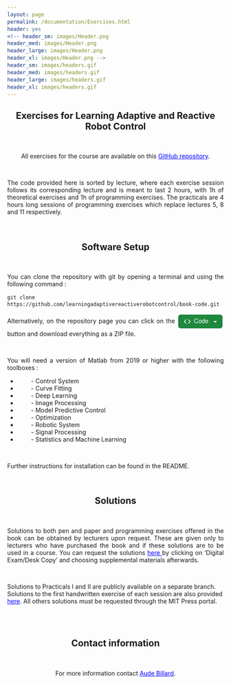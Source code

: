 ```yaml
---
layout: page
permalink: /documentation/Exercises.html
header: yes
<!-- header_sm: images/Header.png
header_med: images/Header.png
header_large: images/Header.png
header_xl: images/Header.png -->
header_sm: images/headers.gif
header_med: images/headers.gif
header_large: images/headers.gif
header_xl: images/headers.gif
--- 
```


<section class="small-12 large-8 columns page-content">

<h1 align="center"><strong>Exercises for Learning Adaptive and Reactive Robot Control</strong></h1>

<br>

<p align="center" >All exercises for the course are available on this <a href="https://github.com/learningadaptivereactiverobotcontrol/book-code" style="color: blue;">GitHub repository</a>. </p>
<br>
<p align="justify">The code provided here is sorted by lecture, where each exercise session follows its corresponding lecture and is meant to last 2 hours, with 1h of theoretical exercises and 1h of programming exercises. The practicals are 4 hours long sessions of programming exercises which replace lectures 5, 8 and 11 respectively.<p>

<br>

<h2 align="center"><strong>Software Setup</strong></h2>
<br>
<p align="justify">You can clone the repository with git by opening a terminal and using the following command : </p>
<pre><code>git clone https://github.com/learningadaptivereactiverobotcontrol/book-code.git</code></pre>

<p align="justify" > Alternatively, on the repository page you can click on the <img src="../images/code_button.png" alt="Code button" style="vertical-align: middle;"/> button and download everything as a ZIP file.</p>

<br>

<p align="justify" >You will need a version of Matlab from 2019 or higher with the following toolboxes :

<ul>
  <li> &nbsp; &nbsp;  &nbsp;  &nbsp; - Control System</li>
  <li> &nbsp; &nbsp;  &nbsp;  &nbsp; - Curve Fitting</li>
  <li> &nbsp; &nbsp;  &nbsp;  &nbsp; - Deep Learning</li>
  <li> &nbsp; &nbsp;  &nbsp;  &nbsp; - Image Processing</li>
  <li> &nbsp; &nbsp;  &nbsp;  &nbsp; - Model Predictive Control</li>
  <li> &nbsp; &nbsp;  &nbsp;  &nbsp; - Optimization</li>
  <li> &nbsp; &nbsp;  &nbsp;  &nbsp; - Robotic System</li>
  <li> &nbsp; &nbsp;  &nbsp;  &nbsp; - Signal Processing</li>
  <li> &nbsp; &nbsp;  &nbsp;  &nbsp; - Statistics and Machine Learning</li>
</ul>

</p>

<br>
<p>Further instructions for installation can be found in the README. </p>

<br>

<h2 align="center"><strong>Solutions</strong></h2>
<br>

<p align="justify"> Solutions to both pen and paper and programming exercises offered in the book can be obtained by lecturers upon request. These are given only to lecturers who have purchased the book and if these solutions are to be used in a course. You can request the solutions <a href="https://mitpress.mit.edu/books/learning-adaptive-and-reactive-robot-control" style="color: blue;"> here </a> by clicking on ‘Digital Exam/Desk Copy’ and choosing supplemental materials afterwards.  </p>
<br>
<p>Solutions to Practicals I and II are publicly available on a separate branch.  Solutions to the first handwritten exercise of each session are also provided  <a href="https://www.epfl.ch/labs/lasa/wp-content/uploads/2024/08/Public_Solutions_Handwritten.zip" target="_blank" style="color: blue;">here</a>. All others solutions must be requested through the MIT Press portal. </p>



<br><br>
<h2 align="center"><strong>Contact information</strong></h2>
<br>
<p align="center">For more information contact <a href="mailto:aude.billard@epfl.ch" style="color: blue;"> Aude Billard</a>.</p>

